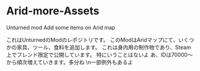 # Arid-more-Assets
Unturned mod Add some items on Arid map

これはUnturnedのModのレポジトリです。
このModはAridマップにて、いくつかの家具、ツール、食料を追加します。
これは身内用の制作物であり、Steam上でフレンド限定で公開しています。
特にいうことはないよ
あ、IDは70000～から順次増えていきます。多分ね
\n一部例外もあるよ
